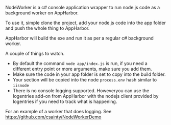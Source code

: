 NodeWorker is a c# console application wrapper to run node.js code as a background worker on AppHarbor.

To use it, simple clone the project, add your node.js code into the app folder and push the whole thing to AppHarbor.

AppHarbor will build the exe and run it as per a regular c# background worker.

A couple of things to watch.

* By default the command `node app/index.js` is run, if you need a different entry point or more arguments, make sure you add them.  
* Make sure the code in your app folder is set to copy into the build folder.  
* Your <appSettings/> section will be copied into the node `process.env` hash similar to `iisnode`
* There is no console logging supported. Howeveryou can use the logentries add-on from AppHarbor with the nodejs client provided by logentries if you need to track what is happening.

For an example of a worker that does logging. See https://github.com/csainty/NodeWorkerDemo  

